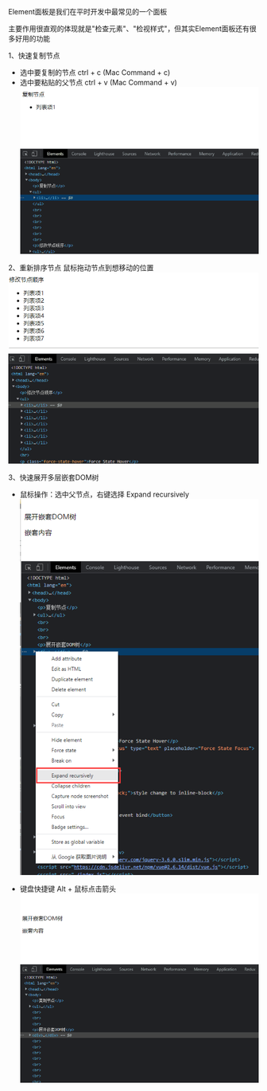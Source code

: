 Element面板是我们在平时开发中最常见的一个面板

主要作用很直观的体现就是"检查元素"、"检视样式"，但其实Element面板还有很多好用的功能

1、快速复制节点
* 选中要复制的节点 ctrl + c (Mac Command + c)
* 选中要粘贴的父节点 ctrl + v (Mac Command + v)
![复制节点](./imgs/copy.gif)

2、重新排序节点
鼠标拖动节点到想移动的位置
![移动节点](./imgs/reorder.gif)

3、快速展开多层嵌套DOM树
* 鼠标操作：选中父节点，右键选择 Expand recursively
![快速展开DOM-鼠标操作](./imgs/expand-dom-1.png)

* 键盘快捷键 Alt + 鼠标点击箭头
![快速展开DOM-快捷键](./imgs/expand-dom-2.gif)
